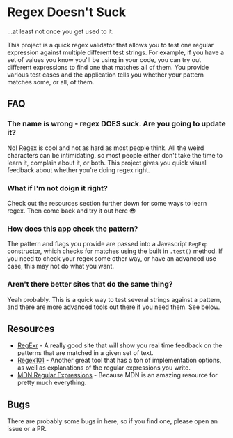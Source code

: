 # Regex Doesn't Suck

...at least not once you get used to it.

This project is a quick regex validator that allows you to test one regular expression against multiple different test strings. For example, if you have a set of values you know you'll be using in your code, you can try out different expressions to find one that matches all of them. You provide various test cases and the application tells you whether your pattern matches some, or all, of them.

## FAQ

### The name is wrong - regex DOES suck. Are you going to update it?

No! Regex is cool and not as hard as most people think. All the weird characters can be intimidating, so most people either don't take the time to learn it, complain about it, or both. This project gives you quick visual feedback about whether you're doing regex right.

### What if I'm not doign it right?

Check out the resources section further down for some ways to learn regex. Then come back and try it out here 😎

### How does this app check the pattern?

The pattern and flags you provide are passed into a Javascript `RegExp` constructor, which checks for matches using the built in `.test()` method. If you need to check your regex some other way, or have an advanced use case, this may not do what you want.

### Aren't there better sites that do the same thing?

Yeah probably. This is a quick way to test several strings against a pattern, and there are more advanced tools out there if you need them. See below.

## Resources

- [RegExr](https://regexr.com/) - A really good site that will show you real time feedback on the patterns that are matched in a given set of text.
- [Regex101](https://regex101.com/) - Another great tool that has a ton of implementation options, as well as explanations of the regular expressions you write.
- [MDN Regular Expressions](https://developer.mozilla.org/en-US/docs/Web/JavaScript/Guide/Regular_Expressions) - Because MDN is an amazing resource for pretty much everything.

## Bugs

There are probably some bugs in here, so if you find one, please open an issue or a PR.
